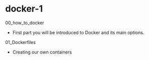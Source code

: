 # docker-1
00_how_to_docker
  - First part you will be introduced to Docker and its main options.
  
01_Dockerfiles
  - Creating our own containers
